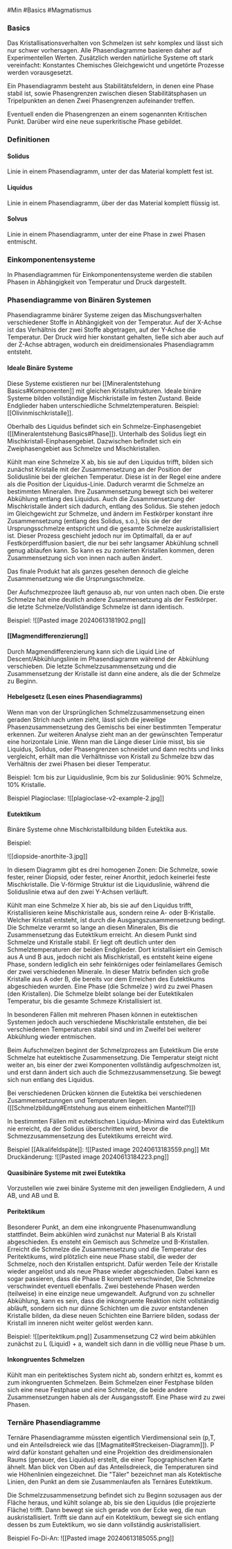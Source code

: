 #Min #Basics #Magmatismus 

### Basics

Das Kristallisationsverhalten von Schmelzen ist sehr komplex und lässt sich nur schwer vorhersagen. Alle Phasendiagramme basieren daher auf Experimentellen Werten. Zusätzlich werden natürliche Systeme oft stark vereinfacht: Konstantes Chemisches Gleichgewicht und ungetörte Prozesse werden vorausgesetzt.

Ein Phasendiagramm besteht aus Stabilitätsfeldern, in denen eine Phase stabil ist, sowie Phasengrenzen zwischen diesen Stabilitätsphasen un Tripelpunkten an denen Zwei Phasengrenzen aufeinander treffen.

Eventuell enden die Phasengrenzen an einem sogenannten Kritischen Punkt. Darüber wird eine neue superkritische Phase gebildet.

### Definitionen

#### Solidus 

Linie in einem Phasendiagramm, unter der das Material komplett fest ist.

#### Liquidus 

Linie in einem Phasendiagramm, über der das Material komplett flüssig ist.

#### Solvus

Linie in einem Phasendiagramm, unter der eine Phase in zwei Phasen entmischt.

### Einkomponentensysteme

In Phasendiagrammen für Einkomponentensysteme werden die stabilen Phasen in Abhängigkeit von Temperatur und Druck dargestellt.

### Phasendiagramme von Binären Systemen

Phasendiagramme binärer Systeme zeigen das Mischungsverhalten verschiedener Stoffe in Abhängigkeit von der Temperatur. Auf der X-Achse ist das Verhältnis der zwei Stoffe abgetragen, auf der Y-Achse die Temperatur. Der Druck wird hier konstant gehalten, ließe sich aber auch auf der Z-Achse abtragen, wodurch ein dreidimensionales Phasendiagramm entsteht.

#### Ideale Binäre Systeme

Diese Systeme existieren nur bei [[Mineralentstehung Basics#Komponenten]] mit gleichen Kristallstrukturen. Ideale binäre Systeme bilden vollständige Mischkristalle im festen Zustand. Beide Endglieder haben unterschiedliche Schmelztemperaturen. Beispiel: [[Olivinmischkristalle]].

Oberhalb des Liquidus befindet sich ein Schmelze-Einphasengebiet ([[Mineralentstehung Basics#Phase]]). Unterhalb des Solidus liegt ein Mischkristall-Einphasengebiet. Dazwischen befindet sich ein Zweiphasengebiet aus Schmelze und Mischkristallen.

Kühlt man eine Schmelze X ab, bis sie auf den Liquidus trifft, bilden sich zunächst Kristalle mit der Zusammensetzung an der Position der Soliduslinie bei der gleichen Temperatur. Diese ist in der Regel eine andere als die Position der Liquidus-Linie. Dadurch verarmt die Schmelze an bestimmten Mineralen. Ihre Zusammensetzung bewegt sich bei weiterer Abkühlung entlang des Liquidus. Auch die Zusammensetzung der Mischkristalle ändert sich dadurch, entlang des Solidus. Sie stehen jedoch im Gleichgewicht zur Schmelze, und ändern im Festkörper konstant ihre Zusammensetzung (entlang des Solidus, s.o.), bis sie der der Ursprungsschmelze entspricht und die gesamte Schmelze auskristallisiert ist. Dieser Prozess geschieht jedoch nur im Optimalfall, da er auf Festkörperdiffusion basiert, die nur bei sehr langsamer Abkühlung schnell genug ablaufen kann. So kann es zu zonierten Kristallen kommen, deren Zusammensetzung sich von innen nach außen ändert.

Das finale Produkt hat als ganzes gesehen dennoch die gleiche Zusammensetzung wie die Ursprungsschmelze.

Der Aufschmezprozee läuft genauso ab, nur von unten nach oben. Die erste Schmelze hat eine deutlich andere Zusammensetzung als der Festkörper. die letzte Schmelze/Vollständige Schmelze ist dann identisch.

Beispiel:
![[Pasted image 20240613181902.png]]

#### [[Magmendifferenzierung]]

Durch Magmendifferenzierung kann sich die Liquid Line of Descent/Abkühlungslinie im Phasendiagramm während der Abkühlung verschieben. Die letzte Schmelzzusammensetzung und die Zusammensetzung der Kristalle ist dann eine andere, als die der Schmelze zu Beginn.

#### Hebelgesetz (Lesen eines Phasendiagramms)

Wenn man von der Ursprünglichen Schmelzzusammensetzung einen geraden Strich nach unten zieht, lässt sich die jeweilige Phasenzusammensetzung des Gemischs bei einer bestimmten Temperatur erkennen.
Zur weiteren Analyse zieht man an der gewünschten Temperatur eine horizontale Linie.
Wenn man die Länge dieser Linie misst, bis sie Liquidus, Solidus, oder Phasengrenzen schneidet und dann rechts und links vergleicht, erhält man die Verhältnisse von Kristall zu Schmelze bzw das Verhältnis der zwei Phasen bei dieser Temperatur. 

Beispiel: 1cm bis zur Liquiduslinie, 9cm bis zur Soliduslinie: 90% Schmelze, 10% Kristalle.

Beispiel Plagioclase: 
![[plagioclase-v2-example-2.jpg]]

#### Eutektikum

Binäre Systeme ohne Mischkristallbildung bilden Eutektika aus.

Beispiel:

![[diopside-anorthite-3.jpg]]

In diesem Diagramm gibt es drei homogenen Zonen: Die Schmelze, sowie fester, reiner Diopsid, oder fester, reiner Anorthit, jedoch keinerlei feste Mischkristalle. Die V-förmige Struktur ist die Liquiduslinie, während die Soliduslinie etwa auf den zwei Y-Achsen verläuft.

Kühlt man eine Schmelze X hier ab, bis sie auf den Liquidus trifft, Kristallisieren keine Mischkristalle aus, sondern reine A- oder B-Kristalle. Welcher Kristall entsteht, ist durch die Ausgangszusammensetzung bedingt. Die Schmelze verarmt so lange an diesen Mineralen, Bis die Zusammensetzung das Eutektikum erreicht. An diesem Punkt sind Schmelze und Kristalle stabil. Er liegt oft deutlich unter den Schmelztemperaturen der beiden Endglieder.
Dort kristallisiert ein Gemisch aus A und B aus, jedoch nicht als Mischkristall, es entsteht keine eigene Phase, sondern lediglich ein sehr feinkörniges oder feinlamellares Gemisch der zwei verschiedenen Minerale. In dieser Matrix befinden sich große Kristalle aus A oder B, die bereits vor dem Erreichen des Eutektikums abgeschieden wurden. Eine Phase (die Schmelze ) wird zu zwei Phasen (den Kristallen). Die Schmelze bleibt solange bei der Eutektikalen Temperatur, bis die gesamte Schmeze Kristallisiert ist.

In besonderen Fällen mit mehreren Phasen können in eutektischen Systemen jedoch auch verschiedene Mischkristalle entstehen, die bei verschiedenen Temperaturen stabil sind und im Zweifel bei weiterer Abkühlung wieder entmischen.

Beim Aufschmelzen beginnt der Schmelzprozess am Eutektikum Die erste Schmelze hat eutektische Zusammensetzung. Die Temperatur steigt nicht weiter an, bis einer der zwei Komponenten vollständig aufgeschmolzen ist, und erst dann ändert sich auch die Schmezzusammensetzung. Sie bewegt sich nun entlang des Liquidus. 

Bei verschiedenen Drücken können die Eutektika bei verschiedenen Zusammensetzunngen und Temperaturen liegen. ([[Schmelzbildung#Entstehung aus einem einheitlichen Mantel?]])

In bestimmten Fällen mit eutektischen Liquidus-Minima wird das Eutektikum nie erreicht, da der Solidus überschritten wird, bevor die Schmezzusammensetzung des Eutektikums erreicht wird. 

Beispiel [[Alkalifeldspäte]]: 
![[Pasted image 20240613183559.png]]
Mit Druckänderung:
![[Pasted image 20240613184223.png]]

#### Quasibinäre Systeme mit zwei Eutektika

Vorzustellen wie zwei binäre Systeme mit den jeweiligen Endgliedern, A und AB, und AB und B.

#### Peritektikum

Besonderer Punkt, an dem eine inkongruente Phasenumwandlung stattfindet. Beim abkühlen wird zunächst nur Material B als Kristall abgeschieden. Es ensteht ein Gemisch aus Schmelze und B-Kristallen. Erreicht die Schmelze die Zusammensetzung und die Temperatur des Peritektikums, wird plötzlich eine neue Phase stabil, die weder der Schmelze, noch den Kristallen entspricht. Dafür werden Teile der Kristalle wieder angelöst und als neue Phase wieder abgeschieden. Dabei kann es sogar passieren, dass die Phase B komplett verschwindet, Die Schmelze verschwindet eventuell ebenfalls. Zwei bestehende Phasen werden (teilweise) in eine einzige neue umgewandelt.
Aufgrund von zu schneller Abkühlung, kann es sein, dass die inkongruente Reaktion nicht vollständig abläuft, sondern sich nur dünne Schichten um die zuvor entstandenen Kristalle bilden, da diese neuen Schichten eine Barriere bilden, sodass der Kristall im inneren nicht weiter gelöst werden kann. 

Beispiel:
![[peritektikum.png]]
Zusammensetzung C2 wird beim abkühlen zunächst zu L (Liquid) + a, wandelt sich dann in die völllig neue Phase b um. 

#### Inkongruentes Schmelzen

Kühlt man ein peritektisches System nicht ab, sondern erhitzt es, kommt es zum inkongruenten Schmelzen. Beim Schmelzen einer Festphase bilden sich eine neue Festphase und eine Schmelze, die beide andere Zusammensetzungen haben als der Ausgangsstoff. Eine Phase wird zu zwei Phasen.

### Ternäre Phasendiagramme

Ternäre Phasendiagramme müssten eigentlich Vierdimensional sein (p,T, und ein Anteilsdreieck wie das [[Magmatite#Streckeisen-Diagramm]]). P wird dafür konstant gehalten und eine Projektion des dreidimensionalen Raums (genauer, des Liquidus) erstellt, die einer Topographischen Karte ähnelt. Man blick von Oben auf das Anteilsdreieck, die Temperaturen sind wie Höhenlinien eingezeichnet. Die "Täler" bezeichnet man als Kotektische Linien, den Punkt an dem sie Zusammenlaufen als Ternäres Eutektikum.

Die Schmelzzusammensetzung befindet sich zu Beginn sozusagen aus der Fläche heraus, und kühlt solange ab, bis sie den Liquidus (die projezierte Fläche) trifft. Dann bewegt sie sich gerade von der Ecke weg, die nun auskristallisiert. Trifft sie dann auf ein Kotektikum, bewegt sie sich entlang dessen bs zum Eutektikum, wo sie dann vollständig auskristallisiert.

Beispiel Fo-Di-An:
![[Pasted image 20240613185055.png]]